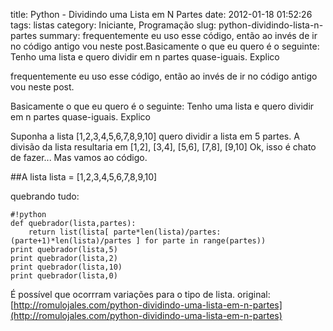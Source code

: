 title: Python - Dividindo uma Lista em N Partes
date: 2012-01-18 01:52:26
tags: listas
category: Iniciante, Programação
slug: python-dividindo-lista-n-partes
summary: frequentemente eu uso esse código, então ao invés de ir no código antigo vou neste post.Basicamente o que eu quero é o seguinte: Tenho uma lista e quero dividir em n partes quase-iguais. Explico

frequentemente eu uso esse código, então ao invés de ir no código antigo vou neste post.

Basicamente o que eu quero é o seguinte: Tenho uma lista e quero dividir em n partes quase-iguais. Explico

Suponha a lista [1,2,3,4,5,6,7,8,9,10] quero dividir a lista em 5 partes.
A divisão da lista resultaria em [1,2], [3,4], [5,6], [7,8], [9,10]
Ok, isso é chato de fazer...
Mas vamos ao código.

##A lista
    lista = [1,2,3,4,5,6,7,8,9,10]

quebrando tudo:

    #!python
    def quebrador(lista,partes):
        return list(lista[ parte*len(lista)/partes:(parte+1)*len(lista)/partes ] for parte in range(partes))
    print quebrador(lista,5)
    print quebrador(lista,2)
    print quebrador(lista,10)
    print quebrador(lista,0)

É possível que ocorrram variações para o tipo de lista.
original: [http://romulojales.com/python-dividindo-uma-lista-em-n-partes](http://romulojales.com/python-dividindo-uma-lista-em-n-partes)
